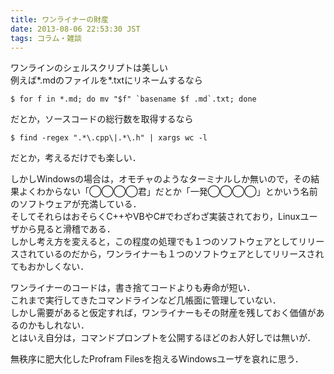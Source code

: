 ```yaml
---
title: ワンライナーの財産
date: 2013-08-06 22:53:30 JST
tags: コラム・雑談
---
```


ワンラインのシェルスクリプトは美しい  
例えば\*\.mdのファイルを\*\.txtにリネームするなら

```
$ for f in *.md; do mv "$f" `basename $f .md`.txt; done
```

だとか，ソースコードの総行数を取得するなら

```
$ find -regex ".*\.cpp\|.*\.h" | xargs wc -l
```

だとか，考えるだけでも楽しい．

しかしWindowsの場合は，オモチャのようなターミナルしか無いので，その結果よくわからない「◯◯◯◯君」だとか「一発◯◯◯◯」とかいう名前のソフトウェアが充満している．  
そしてそれらはおそらくC\+\+やVBやC\#でわざわざ実装されており，Linuxユーザから見ると滑稽である．  
しかし考え方を変えると，この程度の処理でも１つのソフトウェアとしてリリースされているのだから，ワンライナーも１つのソフトウェアとしてリリースされてもおかしくない．

ワンライナーのコードは，書き捨てコードよりも寿命が短い．  
これまで実行してきたコマンドラインなど几帳面に管理していない．  
しかし需要があると仮定すれば，ワンライナーもその財産を残しておく価値があるのかもしれない．  
とはいえ自分は，コマンドプロンプトを公開するほどのお人好しでは無いが．

無秩序に肥大化したProfram Filesを抱えるWindowsユーザを哀れに思う．

